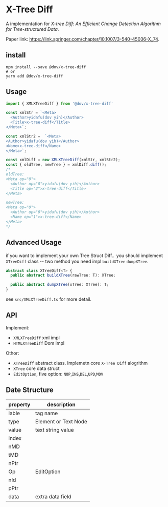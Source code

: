 # X-Tree Diff

A implementation for *X-tree Diff: An Efficient Change Detection Algorithm for Tree-structured Data*.

Paper link: <https://link.springer.com/chapter/10.1007/3-540-45036-X_74>.


## install

```shell
npm install --save @dov/x-tree-diff
# or
yarn add @dov/x-tree-diff
```

## Usage

```ts
import { XMLXTreeDiff } from '@dov/x-tree-diff'

const xmlStr = `<Meta>
  <Author>yidafu(dov yih)</Author>
  <Title>x-tree-diff</Title>
</Meta>`;

const xmlStr2 =  `<Meta>
<Author>yidafu(dov yih)</Author>
<Name>x-tree-diff</Name>
</Meta>`;

const xmlDiff = new XMLXTreeDiff(xmlStr, xmlStr2);
const { oldTree, newTree } = xmlDiff.diff();
/*
oldTree:
<Meta op="0">
  <Author op="0">yidafu(dov yih)</Author>
  <Title op="2">x-tree-diff</Title>
</Meta>

newTree:
<Meta op="0">
  <Author op="0">yidafu(dov yih)</Author>
  <Name op="1">x-tree-diff</Name>
</Meta>
*/
```

## Advanced Usage

if you want to implement your own Tree Struct Diff，you should implement `XTreeDiff` class -- two method you need impl `buildXTree` `dumpXTree`.

```ts
abstract class XTreeDiff<T> {
  public abstract buildXTree(rawTree: T): XTree;

  public abstract dumpXTree(xTree: XTree): T;
}
```

see `src/XMLXTreeDiff.ts` for more detail.

## API

Implement:

+ `XMLXTreeDiff` xml impl
+ `HTMLXTreeDiff` Dom impl

Othor:

+ `XTreeDiff` abstract class. Implemetn core `X-Tree Diff` alogrithm
+ `XTree` core data struct
+ `EditOption`, five option: `NOP`,`INS`,`DEL`,`UPD`,`MOV`

## Date Structure

| property |  description |
| --- | -- |
| lable | tag name|
| type | Element or Text Node|
| value |  text string value |
| index | |
| nMD | |
| tMD | |
| nPtr |  |
| Op | EditOption |
| nId | |
| pPtr | |
| data | extra data field |

